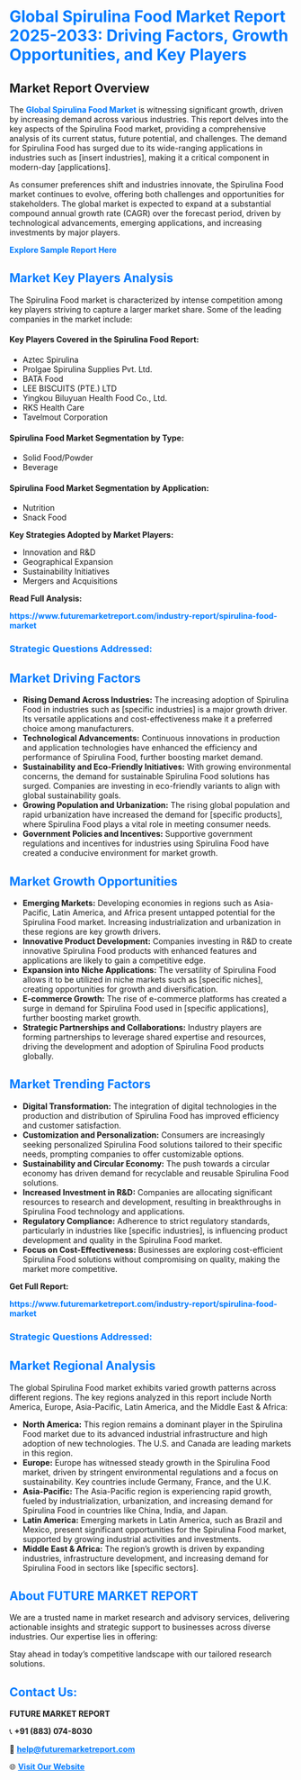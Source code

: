 <h1 style="color: #007BFF;">Global Spirulina Food Market Report 2025-2033: Driving Factors, Growth Opportunities, and Key Players</h1>

<section id="overview">
<h2>Market Report Overview</h2>
<p>The <a href="https://www.futuremarketreport.com/industry-report/spirulina-food-market" style="color: #007BFF; text-decoration: none;"><strong>Global Spirulina Food Market</strong></a> is witnessing significant growth, driven by increasing demand across various industries. This report delves into the key aspects of the Spirulina Food market, providing a comprehensive analysis of its current status, future potential, and challenges. The demand for Spirulina Food has surged due to its wide-ranging applications in industries such as [insert industries], making it a critical component in modern-day [applications].</p>
<p>As consumer preferences shift and industries innovate, the Spirulina Food market continues to evolve, offering both challenges and opportunities for stakeholders. The global market is expected to expand at a substantial compound annual growth rate (CAGR) over the forecast period, driven by technological advancements, emerging applications, and increasing investments by major players.</p>
</section>

<section id="overview">
<p><a href="https://www.futuremarketreport.com/request-sample/reportId=50277" style="color: #007BFF; text-decoration: none;"><strong>Explore Sample Report Here</strong></a></p>
</section>

<section id="key-players">
<h2 style="color: #007BFF;">Market Key Players Analysis</h2>
<p>The Spirulina Food market is characterized by intense competition among key players striving to capture a larger market share. Some of the leading companies in the market include:</p>
<h4>Key Players Covered in the Spirulina Food Report:</h4>
<ul><li>Aztec Spirulina</li><li>Prolgae Spirulina Supplies Pvt. Ltd.</li><li>BATA Food</li><li>LEE BISCUITS (PTE.) LTD</li><li>Yingkou Biluyuan Health Food Co., Ltd.</li><li>RKS Health Care</li><li>Tavelmout Corporation</li></ul>
<h4>Spirulina Food Market Segmentation by Type:</h4>
<ul><li>Solid Food/Powder</li><li>Beverage</li></ul>

<h4>Spirulina Food Market Segmentation by Application:</h4>
<ul><li>Nutrition</li><li>Snack Food</li></ul>
<p><strong>Key Strategies Adopted by Market Players:</strong></p>
<ul>
<li>Innovation and R&D</li>
<li>Geographical Expansion</li>
<li>Sustainability Initiatives</li>
<li>Mergers and Acquisitions</li>
</ul>
</section>

<section>
<p><strong>Read Full Analysis: </strong></p><a href="https://www.futuremarketreport.com/industry-report/spirulina-food-market" style="color: #007BFF; text-decoration: none;"><strong>https://www.futuremarketreport.com/industry-report/spirulina-food-market</strong></a>
<h3 style="color: #007BFF;">Strategic Questions Addressed:</h3>
</section>

<section id="driving-factors">
<h2 style="color: #007BFF;">Market Driving Factors</h2>
<ul>
<li><strong>Rising Demand Across Industries:</strong> The increasing adoption of Spirulina Food in industries such as [specific industries] is a major growth driver. Its versatile applications and cost-effectiveness make it a preferred choice among manufacturers.</li>
<li><strong>Technological Advancements:</strong> Continuous innovations in production and application technologies have enhanced the efficiency and performance of Spirulina Food, further boosting market demand.</li>
<li><strong>Sustainability and Eco-Friendly Initiatives:</strong> With growing environmental concerns, the demand for sustainable Spirulina Food solutions has surged. Companies are investing in eco-friendly variants to align with global sustainability goals.</li>
<li><strong>Growing Population and Urbanization:</strong> The rising global population and rapid urbanization have increased the demand for [specific products], where Spirulina Food plays a vital role in meeting consumer needs.</li>
<li><strong>Government Policies and Incentives:</strong> Supportive government regulations and incentives for industries using Spirulina Food have created a conducive environment for market growth.</li>
</ul>
</section>

<section id="growth-opportunities">
<h2 style="color: #007BFF;">Market Growth Opportunities</h2>
<ul>
<li><strong>Emerging Markets:</strong> Developing economies in regions such as Asia-Pacific, Latin America, and Africa present untapped potential for the Spirulina Food market. Increasing industrialization and urbanization in these regions are key growth drivers.</li>
<li><strong>Innovative Product Development:</strong> Companies investing in R&D to create innovative Spirulina Food products with enhanced features and applications are likely to gain a competitive edge.</li>
<li><strong>Expansion into Niche Applications:</strong> The versatility of Spirulina Food allows it to be utilized in niche markets such as [specific niches], creating opportunities for growth and diversification.</li>
<li><strong>E-commerce Growth:</strong> The rise of e-commerce platforms has created a surge in demand for Spirulina Food used in [specific applications], further boosting market growth.</li>
<li><strong>Strategic Partnerships and Collaborations:</strong> Industry players are forming partnerships to leverage shared expertise and resources, driving the development and adoption of Spirulina Food products globally.</li>
</ul>
</section>

<section id="trending-factors">
<h2 style="color: #007BFF;">Market Trending Factors</h2>
<ul>
<li><strong>Digital Transformation:</strong> The integration of digital technologies in the production and distribution of Spirulina Food has improved efficiency and customer satisfaction.</li>
<li><strong>Customization and Personalization:</strong> Consumers are increasingly seeking personalized Spirulina Food solutions tailored to their specific needs, prompting companies to offer customizable options.</li>
<li><strong>Sustainability and Circular Economy:</strong> The push towards a circular economy has driven demand for recyclable and reusable Spirulina Food solutions.</li>
<li><strong>Increased Investment in R&D:</strong> Companies are allocating significant resources to research and development, resulting in breakthroughs in Spirulina Food technology and applications.</li>
<li><strong>Regulatory Compliance:</strong> Adherence to strict regulatory standards, particularly in industries like [specific industries], is influencing product development and quality in the Spirulina Food market.</li>
<li><strong>Focus on Cost-Effectiveness:</strong> Businesses are exploring cost-efficient Spirulina Food solutions without compromising on quality, making the market more competitive.</li>
</ul>
</section>

<section>
<p><strong>Get Full Report: </strong></p><a href="https://www.futuremarketreport.com/industry-report/spirulina-food-market" style="color: #007BFF; text-decoration: none;"><strong>https://www.futuremarketreport.com/industry-report/spirulina-food-market</strong></a>
<h3 style="color: #007BFF;">Strategic Questions Addressed:</h3>
</section>


<section id="regional-analysis">
<h2 style="color: #007BFF;">Market Regional Analysis</h2>
<p>The global Spirulina Food market exhibits varied growth patterns across different regions. The key regions analyzed in this report include North America, Europe, Asia-Pacific, Latin America, and the Middle East & Africa:</p>
<ul>
<li><strong>North America:</strong> This region remains a dominant player in the Spirulina Food market due to its advanced industrial infrastructure and high adoption of new technologies. The U.S. and Canada are leading markets in this region.</li>
<li><strong>Europe:</strong> Europe has witnessed steady growth in the Spirulina Food market, driven by stringent environmental regulations and a focus on sustainability. Key countries include Germany, France, and the U.K.</li>
<li><strong>Asia-Pacific:</strong> The Asia-Pacific region is experiencing rapid growth, fueled by industrialization, urbanization, and increasing demand for Spirulina Food in countries like China, India, and Japan.</li>
<li><strong>Latin America:</strong> Emerging markets in Latin America, such as Brazil and Mexico, present significant opportunities for the Spirulina Food market, supported by growing industrial activities and investments.</li>
<li><strong>Middle East & Africa:</strong> The region’s growth is driven by expanding industries, infrastructure development, and increasing demand for Spirulina Food in sectors like [specific sectors].</li>
</ul>
</section>

<footer>
<h2 style="color: #007BFF;">About FUTURE MARKET REPORT</h2>
<p>We are a trusted name in market research and advisory services, delivering actionable insights and strategic support to businesses across diverse industries. Our expertise lies in offering:</p>

<p>Stay ahead in today’s competitive landscape with our tailored research solutions.</p>

<h2 style="color: #007BFF;">Contact Us:</h2>
<p><strong>FUTURE MARKET REPORT</strong></p>
<p>📞 <strong>+91 (883) 074-8030</strong></p>
<p>📧 <strong><a href="mailto:help@futuremarketreport.com" style="color: #007BFF;">help@futuremarketreport.com</a></strong></p>
<p>🌐 <strong><a href="https://www.futuremarketreport.com/" style="color: #007BFF;">Visit Our Website</a></strong></p>
</footer>